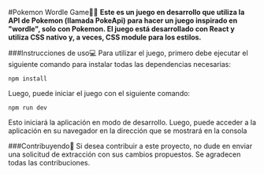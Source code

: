 #Pokemon Wordle Game🐱‍👤
**Este es un juego en desarrollo que utiliza la API de Pokemon (llamada PokeApi) para hacer un juego inspirado en "wordle", solo con Pokemon. El juego está desarrollado con React y utiliza CSS nativo y, a veces, CSS module para los estilos.**

###Instrucciones de uso💻
Para utilizar el juego, primero debe ejecutar el siguiente comando para instalar todas las dependencias necesarias:

```
npm install
```

Luego, puede iniciar el juego con el siguiente comando:

```
npm run dev
```

Esto iniciará la aplicación en modo de desarrollo. Luego, puede acceder a la aplicación en su navegador en la dirección que se mostrará en la consola

###Contribuyendo🤝
Si desea contribuir a este proyecto, no dude en enviar una solicitud de extracción con sus cambios propuestos. Se agradecen todas las contribuciones.
